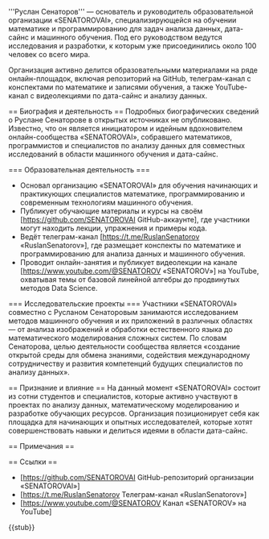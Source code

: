 '''Руслан Сенаторов''' — основатель и руководитель образовательной организации «SENATOROVAI», специализирующейся на обучении математике и программированию для задач анализа данных, дата-сайнс и машинного обучения. Под его руководством ведутся исследования и разработки, к которым уже присоединились около 100 человек со всего мира. 

Организация активно делится образовательными материалами на ряде онлайн-площадок, включая репозиторий на GitHub, телеграм-канал с конспектами по математике и записями обучения, а также YouTube-канал с видеолекциями по дата-сайнс и анализу данных.

== Биография и деятельность ==
Подробных биографических сведений о Руслане Сенаторове в открытых источниках не опубликовано. Известно, что он является инициатором и идейным вдохновителем онлайн-сообщества «SENATOROVAI», собравшего математиков, программистов и специалистов по анализу данных для совместных исследований в области машинного обучения и дата-сайнс.

=== Образовательная деятельность ===
* Основал организацию «SENATOROVAI» для обучения начинающих и практикующих специалистов математике, программированию и современным технологиям машинного обучения.  
* Публикует обучающие материалы и курсы на своём [https://github.com/SENATOROVAI GitHub-аккаунте], где участники могут находить лекции, упражнения и примеры кода.  
* Ведёт телеграм-канал [https://t.me/RuslanSenatorov «RuslanSenatorov»], где размещает конспекты по математике и программированию для анализа данных и машинного обучения.  
* Проводит онлайн-занятия и публикует видеолекции на канале [https://www.youtube.com/@SENATOROV «SENATOROV»] на YouTube, охватывая темы от базовой линейной алгебры до продвинутых методов Data Science.  

=== Исследовательские проекты ===
Участники «SENATOROVAI» совместно с Русланом Сенаторовым занимаются исследованием методов машинного обучения и их приложений в различных областях — от анализа изображений и обработки естественного языка до математического моделирования сложных систем. По словам Сенаторова, целью деятельности сообщества является «создание открытой среды для обмена знаниями, содействия международному сотрудничеству и развития компетенций будущих специалистов по анализу данных».

== Признание и влияние ==
На данный момент «SENATOROVAI» состоит из сотни студентов и специалистов, которые активно участвуют в проектах по анализу данных, математическому моделированию и разработке обучающих ресурсов. Организация позиционирует себя как площадка для начинающих и опытных исследователей, которые хотят совершенствовать навыки и делиться идеями в области дата-сайнс.

== Примечания ==
<references />

== Ссылки ==
* [https://github.com/SENATOROVAI GitHub-репозиторий организации «SENATOROVAI»]
* [https://t.me/RuslanSenatorov Телеграм-канал «RuslanSenatorov»]
* [https://www.youtube.com/@SENATOROV Канал «SENATOROV» на YouTube]

{{stub}}
